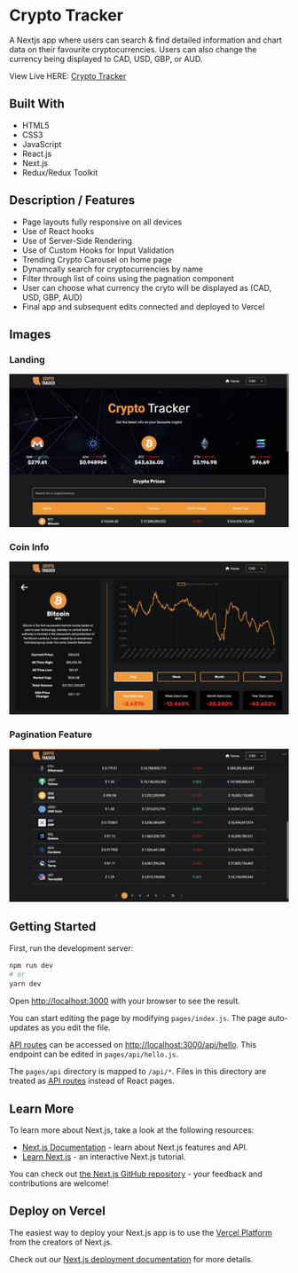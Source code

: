 # Crypto Tracker
 A Nextjs app where users can search & find detailed information and chart data on their favourite cryptocurrencies. Users can also change the currency being displayed to CAD, USD, GBP, or AUD.

View Live HERE: [Crypto Tracker](https://jh-crypto-tracker.vercel.app/)



## Built With
- HTML5
- CSS3
- JavaScript
- React.js
- Next.js
- Redux/Redux Toolkit


## Description / Features
- Page layouts fully responsive on all devices
- Use of React hooks
- Use of Server-Side Rendering
- Use of Custom Hooks for Input Validation
- Trending Crypto Carousel on home page
- Dynamcally search for cryptocurrencies by name
- Filter through list of coins using the pagnation component
- User can choose what currency the cryto will be displayed as (CAD, USD, GBP, AUD)
- Final app and subsequent edits connected and deployed to Vercel




## Images


### Landing
!['Landing page of website'](https://github.com/JoshuaHaughton/crypto-tracker/blob/main/public/Landing.png)

### Coin Info
!['Coin Details Page'](https://github.com/JoshuaHaughton/crypto-tracker/blob/main/public/CoinInfo.png)

### Pagination Feature
!['Pagination Component'](https://github.com/JoshuaHaughton/crypto-tracker/blob/main/public/Pagination.png)




## Getting Started

First, run the development server:

```bash
npm run dev
# or
yarn dev
```

Open [http://localhost:3000](http://localhost:3000) with your browser to see the result.

You can start editing the page by modifying `pages/index.js`. The page auto-updates as you edit the file.

[API routes](https://nextjs.org/docs/api-routes/introduction) can be accessed on [http://localhost:3000/api/hello](http://localhost:3000/api/hello). This endpoint can be edited in `pages/api/hello.js`.

The `pages/api` directory is mapped to `/api/*`. Files in this directory are treated as [API routes](https://nextjs.org/docs/api-routes/introduction) instead of React pages.

## Learn More

To learn more about Next.js, take a look at the following resources:

- [Next.js Documentation](https://nextjs.org/docs) - learn about Next.js features and API.
- [Learn Next.js](https://nextjs.org/learn) - an interactive Next.js tutorial.

You can check out [the Next.js GitHub repository](https://github.com/vercel/next.js/) - your feedback and contributions are welcome!

## Deploy on Vercel

The easiest way to deploy your Next.js app is to use the [Vercel Platform](https://vercel.com/new?utm_medium=default-template&filter=next.js&utm_source=create-next-app&utm_campaign=create-next-app-readme) from the creators of Next.js.

Check out our [Next.js deployment documentation](https://nextjs.org/docs/deployment) for more details.
